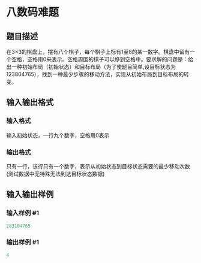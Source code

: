 # 八数码难题

## 题目描述

在3×3的棋盘上，摆有八个棋子，每个棋子上标有1至8的某一数字。棋盘中留有一个空格，空格用0来表示。空格周围的棋子可以移到空格中。要求解的问题是：给出一种初始布局（初始状态）和目标布局（为了使题目简单,设目标状态为123804765），找到一种最少步骤的移动方法，实现从初始布局到目标布局的转变。

## 输入输出格式

### 输入格式

输入初始状态，一行九个数字，空格用0表示

### 输出格式

只有一行，该行只有一个数字，表示从初始状态到目标状态需要的最少移动次数(测试数据中无特殊无法到达目标状态数据)

## 输入输出样例

### 输入样例 #1

```cpp
283104765

```
### 输出样例 #1

```cpp
4

```

